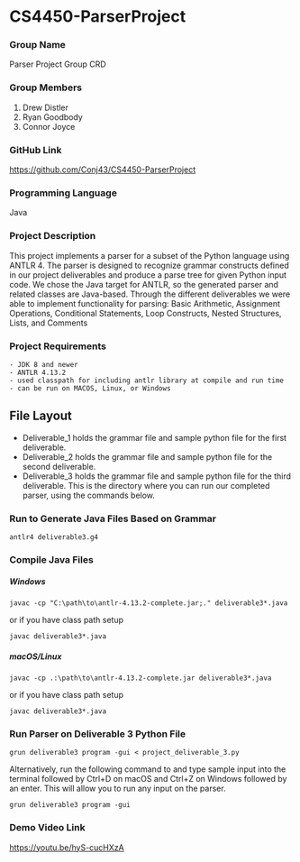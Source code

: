 # CS4450-ParserProject

### Group Name

Parser Project Group CRD

### Group Members

1. Drew Distler
2. Ryan Goodbody
3. Connor Joyce

### GitHub Link

https://github.com/Conj43/CS4450-ParserProject

### Programming Language

Java

### Project Description

This project implements a parser for a subset of the Python language using ANTLR 4. The parser is designed to recognize grammar constructs defined in our project deliverables and produce a parse tree for given Python input code. We chose the Java target for ANTLR, so the generated parser and related classes are Java-based. Through the different deliverables we were able to implement functionality for parsing: Basic Arithmetic, Assignment Operations, Conditional Statements, Loop Constructs, Nested Structures, Lists, and Comments



### Project Requirements

    - JDK 8 and newer
    - ANTLR 4.13.2
    - used classpath for including antlr library at compile and run time
    - can be run on MACOS, Linux, or Windows

## File Layout
- Deliverable_1 holds the grammar file and sample python file for the first deliverable.
- Deliverable_2 holds the grammar file and sample python file for the second deliverable.
- Deliverable_3 holds the grammar file and sample python file for the third deliverable. This is the directory where you can run our completed parser, using the commands below.

### Run to Generate Java Files Based on Grammar 

```console
antlr4 deliverable3.g4
```

### Compile Java Files

##### Windows 
```console
javac -cp "C:\path\to\antlr-4.13.2-complete.jar;." deliverable3*.java
```
or if you have class path setup
```console
javac deliverable3*.java
```
##### macOS/Linux
```console
javac -cp .:\path\to\antlr-4.13.2-complete.jar deliverable3*.java
```
or if you have class path setup
```console
javac deliverable3*.java
```
### Run Parser on Deliverable 3 Python File
```console
grun deliverable3 program -gui < project_deliverable_3.py
```

Alternatively, run the following command to and type sample input into the terminal followed by Ctrl+D on macOS and Ctrl+Z on Windows followed by an enter. This will allow you to run any input on the parser.
```console
grun deliverable3 program -gui
```

### Demo Video Link
https://youtu.be/hyS-cucHXzA


